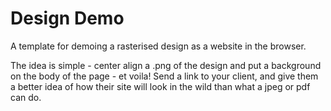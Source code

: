 # Design Demo

A template for demoing a rasterised design as a website in the browser.

The idea is simple - center align a .png of the design and put a background on the body of the page - et voila! Send a link to your client, and give them a better idea of how their site will look in the wild than what a jpeg or pdf can do.
